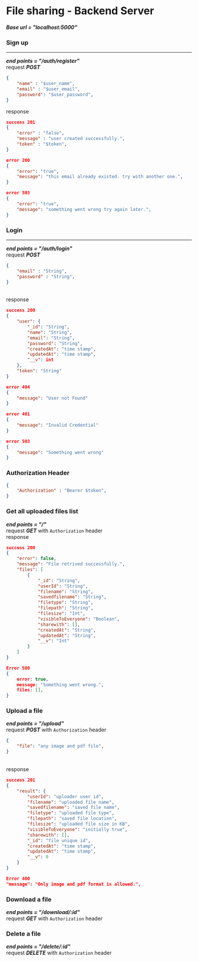 # File sharing - Backend Server

***Base url = "localhost:5000"***

### Sign up
-------------
***end points = "/auth/register"***
<br /> request ***POST***
```json
{
    "name" : "$user_name",
    "email" : "$user_email",
    "password": "$user_password",
}
```
response
```json 
success 201
{
    "error" : "false",
    "message" : "user created successfully.",
    "token" : "$token",
}
```
```json 
error 200
{
    "error": "true",
    "message": "this email already existed. try with another one.",
}
```
```json 
error 503
{
    "error": "true",
    "message": "something went wrong try again later.",
}
```

### Login
----------
***end points = "/auth/login"***
<br /> request ***POST***
```json
{
    "email" : "String",
    "password" : "String",
}
```
<br /> response
```json
success 200
{
    "user": {
        "_id": "String",
        "name": "String",
        "email": "String",
        "password": "String",
        "createdAt": "time stamp",
        "updatedAt": "time stamp",
        "__v": int
    },
    "token": "String"
}
```
```json
error 404
{
    "message": "User not Found"
}
```
```json
error 401
{
    "message": "Invalid Credential"
}
```
```json
error 503
{
    "message": "Something went wrong"
}
```

### Authorization Header
```json
{
    "Authorization" : "Bearer $token",
}
```

### Get all uploaded files list
***end points = "/"***
<br /> request ***GET*** with `Authorization` header
<br /> response
```json
success 200
{
    "error": false,
    "message": "File retrived successfully.",
    "files": [
        {
            "_id": "String",
            "userId": "String",
            "filename": "String",
            "savedfilename": "String",
            "filetype": "String",
            "filepath": "String",
            "filesize": "Int",
            "visibleToEveryone": "Boolean",
            "sharewith": [],
            "createdAt": "String",
            "updatedAt": "String",
            "__v": "Int"
        }
    ]
}
```
```json
Error 500
{
    error: true,
    message: "Something went wrong.",
    files: [],
}
```

### Upload a file
***end points = "/upload"***
<br /> request ***POST*** with `Authorization` header
```json
{
    "file": "any image and pdf file",
}
```
<br /> response
```json
success 201
{
    "result": {
        "userId": "uploader user id",
        "filename": "uploaded file name",
        "savedfilename": "saved file name",
        "filetype": "uploaded file type",
        "filepath": "saved file location",
        "filesize": "uploaded file size in KB",
        "visibleToEveryone": "initially true",
        "sharewith": [],
        "_id": "file unique id",
        "createdAt": "time stamp",
        "updatedAt": "time stamp",
        "__v": 0
    }
}
```
```json
Error 400
"message": "Only image and pdf format is allowed.",
```

### Download a file
***end points = "/download/:id"***
<br /> request ***GET*** with `Authorization` header

### Delete a file
***end points = "/delete/:id"***
<br /> request ***DELETE*** with `Authorization` header